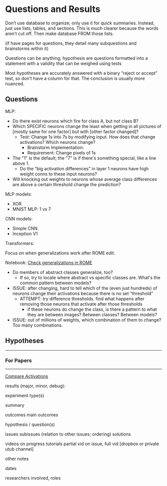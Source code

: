 # Questions and Results

Don’t use database to organize; only use it for quick summaries. Instead, just use lists, tables, and sections. This is much clearer because the words aren’t cut off. Then make database FROM those lists.

(if have pages for questions, they detail many subquestions and brainstorms within it)

Questions can be anything; hypothesis are questions formatted into a statement with a validity that can be weighed using tests

Most hypotheses are accurately answered with a binary “reject or accept” test, so don’t have a column for that. The conclusion is usually more nuanced.

## Questions

MLP:

- Do there exist neurons which fire for class A, but not class B?
- Which SPECIFIC neurons change the least when getting in all pictures of [mostly same for one factor] but with [other factor changed]?
    - Test: Change 1s into 7s by modifying input. How does that change activations? Which neurons change?
        - Brainstorm Implementation:
        - Requirement: Change pixels of 1s
- The "1" is the default; the "7" is if there's something special, like a line above 1.
    - Do the “big activation differences” in layer 1 neurons have high weight conns to these input neurons?
- Will knocking out weights to neurons whose average class differences are above a certain threshold change the prediction?

MLP models:

- XOR
- MNIST MLP: 1 vs 7

CNN models:

- Simple CNN
- Inception V1

Transformers:

Focus on when generalizations work after ROME edit. 

Notebook: [Check generalizations in ROME](Code%20Notebooks%20432b45bb746f43eabf4172f69d384f8a/Check%20generalizations%20in%20ROME%200f2a42c9096a4d5693d7f51ebc144f4b.md) 

- Do members of abstract classes generalize, too?
    - If so, try to locate where abstract vs specific classes are. What's the common pattern between models?
- ISSUE: after changing, hard to tell which of the (even just hundreds) of neurons change their activations because there is no set “threshold”
    - ATTEMPT: try difference thresholds. find what happens after removing those neurons that activate after those thresholds
        - if these neurons do change the class, is there a pattern to what they are between images? Between classes? Between models?
- ISSUE: out of millions of weights, which combination of them to change? Too many combinations.

## Hypotheses

---

### For Papers

---

[Compare Activations](Questions%20and%20Results%2087e989748e1942dfa05a7d90433f2e40/Compare%20Activations%207d1b36005d97439b9a5a21ce8e75b63f.md)

results (major, minor, debug):

experiment type(s)

summary

outcomes
main outcomes

hypothesis / question(s)

issues
subissues (relation to other issues; ordering)
solutions

videos on progress
tutorials
partial vid on issue, full vid [dropbox or private utub channel]

other notes

dates

researchers involved, roles